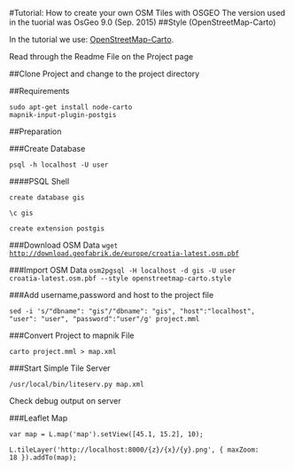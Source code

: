 #Tutorial: How to create your own OSM Tiles with OSGEO
The version used in the tuorial was OsGeo 9.0 (Sep. 2015)
##Style (OpenStreetMap-Carto)

<p>In the tutorial we use: 
<a href="https://github.com/gravitystorm/openstreetmap-carto">OpenStreetMap-Carto</a>.</p>

Read through the Readme File on the Project page

##Clone Project and change to the project directory

##Requirements

<code>sudo apt-get install node-carto mapnik-input-plugin-postgis</code>

##Preparation

###Create Database

<code>psql -h localhost -U user</code>

####PSQL Shell

<code>create database gis</code>

<code>\c gis</code>

<code>create extension postgis</code>


###Download OSM Data
<code>wget http://download.geofabrik.de/europe/croatia-latest.osm.pbf</code>

###Import OSM Data
<code>osm2pgsql -H localhost -d gis  -U user croatia-latest.osm.pbf --style openstreetmap-carto.style</code>


###Add username,password and host to the project file

<code>sed -i 's/"dbname": "gis"/"dbname": "gis", "host":"localhost", "user": "user", "password":"user"/g' project.mml
</code>

###Convert Project to mapnik File

<code>carto project.mml > map.xml</code>

###Start Simple Tile Server

<code>/usr/local/bin/liteserv.py map.xml</code> 

Check debug output on server

###Leaflet Map

<code>var map = L.map('map').setView([45.1, 15.2], 10);</code>

<code>L.tileLayer('http://localhost:8000/{z}/{x}/{y}.png', { maxZoom: 18 }).addTo(map);</code>


    
